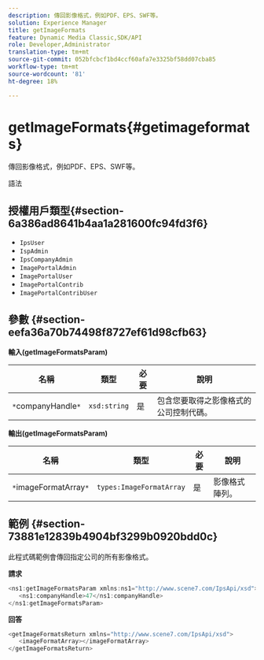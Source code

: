 ```yaml
---
description: 傳回影像格式，例如PDF、EPS、SWF等。
solution: Experience Manager
title: getImageFormats
feature: Dynamic Media Classic,SDK/API
role: Developer,Administrator
translation-type: tm+mt
source-git-commit: 052bfcbcf1bd4ccf60afa7e3325bf58dd07cba85
workflow-type: tm+mt
source-wordcount: '81'
ht-degree: 18%

---
```



# getImageFormats{#getimageformats}

傳回影像格式，例如PDF、EPS、SWF等。

語法

## 授權用戶類型{#section-6a386ad8641b4aa1a281600fc94fd3f6}

* `IpsUser`
* `IspAdmin`
* `IpsCompanyAdmin`
* `ImagePortalAdmin`
* `ImagePortalUser`
* `ImagePortalContrib`
* `ImagePortalContribUser`

## 參數 {#section-eefa36a70b74498f8727ef61d98cfb63}

**輸入(getImageFormatsParam)**

| 名稱 | 類型 | 必要 | 說明 |
|---|---|---|---|
| `*`companyHandle`*` | `xsd:string` | 是 | 包含您要取得之影像格式的公司控制代碼。 |

**輸出(getImageFormatsParam)**

| 名稱 | 類型 | 必要 | 說明 |
|---|---|---|---|
| `*`imageFormatArray`*` | `types:ImageFormatArray` | 是 | 影像格式陣列。 |

## 範例 {#section-73881e12839b4904bf3299b0920bdd0c}

此程式碼範例會傳回指定公司的所有影像格式。

**請求**

```java
<ns1:getImageFormatsParam xmlns:ns1="http://www.scene7.com/IpsApi/xsd">
   <ns1:companyHandle>47</ns1:companyHandle>
</ns1:getImageFormatsParam>
```

**回答**

```java
<getImageFormatsReturn xmlns="http://www.scene7.com/IpsApi/xsd">
   <imageFormatArray></imageFormatArray>
</getImageFormatsReturn>
```

